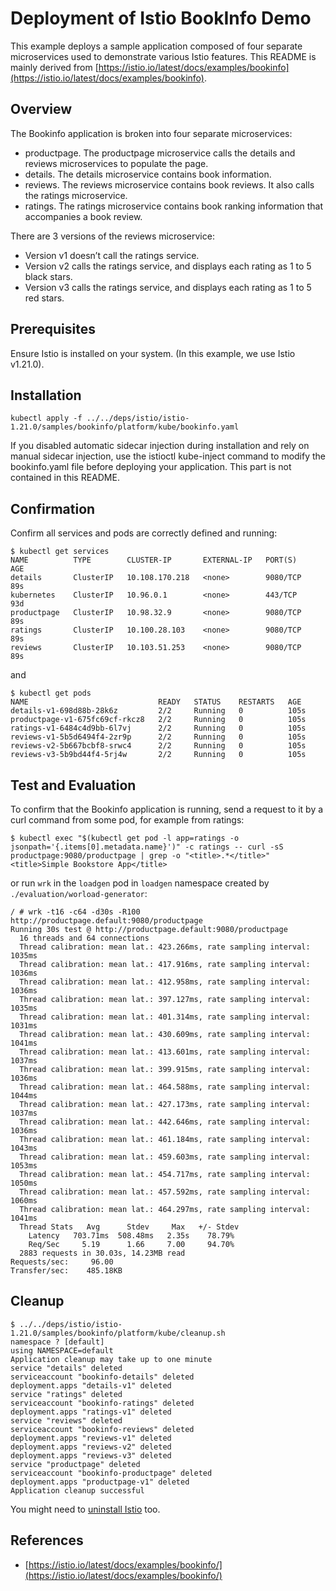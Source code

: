 # Deployment of Istio BookInfo Demo

This example deploys a sample application composed of four separate microservices used to demonstrate various Istio features.
This README is mainly derived from [https://istio.io/latest/docs/examples/bookinfo](https://istio.io/latest/docs/examples/bookinfo).

## Overview

The Bookinfo application is broken into four separate microservices:

- productpage. The productpage microservice calls the details and reviews microservices to populate the page.
- details. The details microservice contains book information.
- reviews. The reviews microservice contains book reviews. It also calls the ratings microservice.
- ratings. The ratings microservice contains book ranking information that accompanies a book review.

There are 3 versions of the reviews microservice:

- Version v1 doesn’t call the ratings service.
- Version v2 calls the ratings service, and displays each rating as 1 to 5 black stars.
- Version v3 calls the ratings service, and displays each rating as 1 to 5 red stars.

## Prerequisites

Ensure Istio is installed on your system. 
(In this example, we use Istio v1.21.0).

## Installation

```text
kubectl apply -f ../../deps/istio/istio-1.21.0/samples/bookinfo/platform/kube/bookinfo.yaml
```

If you disabled automatic sidecar injection during installation and rely on manual sidecar injection, use the istioctl kube-inject command to modify the bookinfo.yaml file before deploying your application.
This part is not contained in this README.

## Confirmation

Confirm all services and pods are correctly defined and running:

```text
$ kubectl get services
NAME          TYPE        CLUSTER-IP       EXTERNAL-IP   PORT(S)    AGE
details       ClusterIP   10.108.170.218   <none>        9080/TCP   89s
kubernetes    ClusterIP   10.96.0.1        <none>        443/TCP    93d
productpage   ClusterIP   10.98.32.9       <none>        9080/TCP   89s
ratings       ClusterIP   10.100.28.103    <none>        9080/TCP   89s
reviews       ClusterIP   10.103.51.253    <none>        9080/TCP   89s
```

and

```text
$ kubectl get pods
NAME                             READY   STATUS    RESTARTS   AGE
details-v1-698d88b-28k6z         2/2     Running   0          105s
productpage-v1-675fc69cf-rkcz8   2/2     Running   0          105s
ratings-v1-6484c4d9bb-6l7vj      2/2     Running   0          105s
reviews-v1-5b5d6494f4-2zr9p      2/2     Running   0          105s
reviews-v2-5b667bcbf8-srwc4      2/2     Running   0          105s
reviews-v3-5b9bd44f4-5rj4w       2/2     Running   0          105s
```

## Test and Evaluation

To confirm that the Bookinfo application is running, send a request to it by a curl command from some pod, for example from ratings:

```text
$ kubectl exec "$(kubectl get pod -l app=ratings -o jsonpath='{.items[0].metadata.name}')" -c ratings -- curl -sS productpage:9080/productpage | grep -o "<title>.*</title>"
<title>Simple Bookstore App</title>
```

or run `wrk` in the `loadgen` pod in `loadgen` namespace created by `./evaluation/worload-generator`:

```text
/ # wrk -t16 -c64 -d30s -R100 http://productpage.default:9080/productpage
Running 30s test @ http://productpage.default:9080/productpage
  16 threads and 64 connections
  Thread calibration: mean lat.: 423.266ms, rate sampling interval: 1035ms
  Thread calibration: mean lat.: 417.916ms, rate sampling interval: 1036ms
  Thread calibration: mean lat.: 412.958ms, rate sampling interval: 1036ms
  Thread calibration: mean lat.: 397.127ms, rate sampling interval: 1035ms
  Thread calibration: mean lat.: 401.314ms, rate sampling interval: 1031ms
  Thread calibration: mean lat.: 430.609ms, rate sampling interval: 1041ms
  Thread calibration: mean lat.: 413.601ms, rate sampling interval: 1037ms
  Thread calibration: mean lat.: 399.915ms, rate sampling interval: 1036ms
  Thread calibration: mean lat.: 464.588ms, rate sampling interval: 1044ms
  Thread calibration: mean lat.: 427.173ms, rate sampling interval: 1037ms
  Thread calibration: mean lat.: 442.646ms, rate sampling interval: 1036ms
  Thread calibration: mean lat.: 461.184ms, rate sampling interval: 1043ms
  Thread calibration: mean lat.: 459.603ms, rate sampling interval: 1053ms
  Thread calibration: mean lat.: 454.717ms, rate sampling interval: 1050ms
  Thread calibration: mean lat.: 457.592ms, rate sampling interval: 1060ms
  Thread calibration: mean lat.: 464.297ms, rate sampling interval: 1041ms
  Thread Stats   Avg      Stdev     Max   +/- Stdev
    Latency   703.71ms  508.48ms   2.35s    78.79%
    Req/Sec     5.19      1.66     7.00     94.70%
  2883 requests in 30.03s, 14.23MB read
Requests/sec:     96.00
Transfer/sec:    485.18KB
```

## Cleanup

```text
$ ../../deps/istio/istio-1.21.0/samples/bookinfo/platform/kube/cleanup.sh
namespace ? [default]
using NAMESPACE=default
Application cleanup may take up to one minute
service "details" deleted
serviceaccount "bookinfo-details" deleted
deployment.apps "details-v1" deleted
service "ratings" deleted
serviceaccount "bookinfo-ratings" deleted
deployment.apps "ratings-v1" deleted
service "reviews" deleted
serviceaccount "bookinfo-reviews" deleted
deployment.apps "reviews-v1" deleted
deployment.apps "reviews-v2" deleted
deployment.apps "reviews-v3" deleted
service "productpage" deleted
serviceaccount "bookinfo-productpage" deleted
deployment.apps "productpage-v1" deleted
Application cleanup successful
```

You might need to [uninstall Istio](../../deps/istio/README.md#uninstallation) too.

## References

- [https://istio.io/latest/docs/examples/bookinfo/](https://istio.io/latest/docs/examples/bookinfo/)